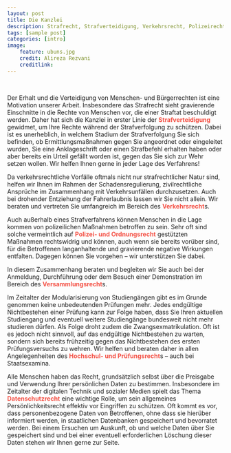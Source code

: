 ```yaml
---
layout: post
title: Die Kanzlei
description: Strafrecht, Strafverteidigung, Verkehrsrecht, Polizeirecht, Ordnungsrecht, Versammlungsrecht, Hochschulrecht, Prüfungsrecht, Datenschutzrecht
tags: [sample post]
categories: [intro]
image:
    feature: ubuns.jpg
    credit: Alireza Rezvani
    creditlink: 
---
```


<br />

Der Erhalt und die Verteidigung von Menschen- und Bürgerrechten ist eine Motivation unserer Arbeit. Insbesondere das Strafrecht sieht gravierende Einschnitte in die Rechte von Menschen vor, die einer Straftat beschuldigt werden. Daher hat sich die Kanzlei in erster Linie der <span style="color:#F45145">**Strafverteidigung**</span> gewidmet, um Ihre Rechte während der Strafverfolgung zu schützen. Dabei ist es unerheblich, in welchem Stadium der Strafverfolgung Sie sich befinden, ob Ermittlungsmaßnahmen gegen Sie angeordnet oder eingeleitet wurden, Sie eine Anklageschrift oder einen Strafbefehl erhalten haben oder aber bereits ein Urteil gefällt worden ist, gegen das Sie sich zur Wehr setzen wollen. Wir helfen Ihnen gerne in jeder Lage des Verfahrens!
Da verkehrsrechtliche Vorfälle oftmals nicht nur strafrechtlicher Natur sind, helfen wir Ihnen im Rahmen der Schadensregulierung, zivilrechtliche Ansprüche im Zusammenhang mit Verkehrsunfällen durchzusetzen. Auch bei drohender Entziehung der Fahrerlaubnis lassen wir Sie nicht allein. Wir beraten und vertreten Sie umfangreich im Bereich des <span style="color:#F45145">**Verkehrsrecht**</span>s.
Auch außerhalb eines Strafverfahrens können Menschen in die Lage kommen von polizeilichen Maßnahmen betroffen zu sein. Sehr oft sind solche vermeintlich auf <span style="color:#F45145">**Polizei- und Ordnungsrecht**</span> gestützten Maßnahmen rechtswidrig und können, auch wenn sie bereits vorüber sind, für die Betroffenen langanhaltende und gravierende negative Wirkungen entfalten. Dagegen können Sie vorgehen – wir unterstützen Sie dabei.
In diesem Zusammenhang beraten und begleiten wir Sie auch bei der Anmeldung, Durchführung oder dem Besuch einer Demonstration im Bereich des <span style="color:#F45145">**Versammlungsrecht**</span>s.
Im Zeitalter der Modularisierung von Studiengängen gibt es im Grunde genommen keine unbedeutenden Prüfungen mehr. Jedes endgültige Nichtbestehen einer Prüfung kann zur Folge haben, dass Sie Ihren aktuellen Studiengang und eventuell weitere Studiengänge bundesweit nicht mehr studieren dürfen. Als Folge droht zudem die Zwangsexmatrikulation. Oft ist es jedoch nicht sinnvoll, auf das endgültige Nichtbestehen zu warten, sondern sich bereits frühzeitig gegen das Nichtbestehen des ersten Prüfungsversuchs zu wehren. Wir helfen und beraten daher in allen Angelegenheiten des <span style="color:#F45145">**Hochschul- und Prüfungsrecht**</span>s – auch bei Staatsexamina.
Alle Menschen haben das Recht, grundsätzlich selbst über die Preisgabe und Verwendung Ihrer persönlichen Daten zu bestimmen. Insbesondere im Zeitalter der digitalen Technik und sozialer Medien spielt das Thema <span style="color:#F45145">**Datenschutzrecht**</span> eine wichtige Rolle, um sein allgemeines Persönlichkeitsrecht effektiv vor Eingriffen zu schützen. Oft kommt es vor, dass personenbezogene Daten von Betroffenen, ohne dass sie hierüber informiert werden, in staatlichen Datenbanken gespeichert und bevorratet werden. Bei einem Ersuchen um Auskunft, ob und welche Daten über Sie gespeichert sind und bei einer eventuell erforderlichen Löschung dieser Daten stehen wir Ihnen gerne zur Seite.
